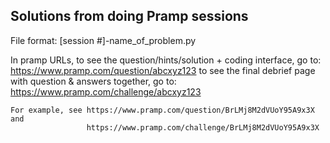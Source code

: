 ## Solutions from doing Pramp sessions

File format: [session #]-name_of_problem.py

In pramp URLs, 
    to see the question/hints/solution + coding interface, go to: https://www.pramp.com/question/abcxyz123
    to see the final debrief page with question & answers together, go to: https://www.pramp.com/challenge/abcxyz123

    For example, see https://www.pramp.com/question/BrLMj8M2dVUoY95A9x3X and
                     https://www.pramp.com/challenge/BrLMj8M2dVUoY95A9x3X